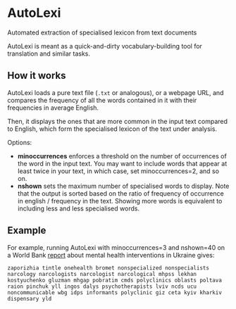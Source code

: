 # AutoLexi
Automated extraction of specialised lexicon from text documents

AutoLexi is meant as a quick-and-dirty vocabulary-building tool for translation and
similar tasks.

## How it works

AutoLexi loads a pure text file (`.txt` or analogous), or a webpage URL, and compares
the frequency of all the words contained in it with their frequencies in average English.

Then, it displays the ones that are more common in the input text compared to English,
which form the specialised lexicon of the text under analysis.

Options:
* **minoccurrences** enforces a threshold on the number of occurrences of the word in
the input text. You may want to include words that appear at least twice in your text,
in which case, set minoccurrences=2, and so on.
* **nshown** sets the maximum number of specialised words to display. Note that the output
is sorted based on the ratio of frequency of occurrence in english / frequency in the text.
Showing more words is equivalent to including less and less specialised words.

## Example

For example, running AutoLexi with minoccurrences=3 and nshown=40 on a World Bank
[report][1] about mental health interventions in Ukraine gives:

`zaporizhia tintle onehealth bromet nonspecialized nonspecialists narcology
narcologists narcologist narcological mhpss lekhan kostyuchenko gluzman mhgap
pobratim cmds polyclinics oblasts poltava raion pinchuk yll ingos dalys
psychotherapists lviv ncds ucu noncommunicable wbg idps informants polyclinic
giz ceta kyiv kharkiv dispensary yld`

[1]:http://documents.worldbank.org/curated/en/310711509516280173/text/120767-WP-Revised-WBGUkraineMentalHealthFINALwebvpdfnov.txt
